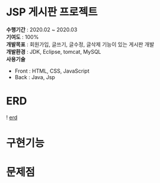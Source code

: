 # JSP 게시판 프로젝트
**수행기간** : 2020.02 ~ 2020.03   
**기여도** : 100%  
**개발목표** : 회원가입, 글쓰기, 글수정, 글삭제 기능이 있는 게시판 개발  
**개발환경** : JDK, Eclipse, tomcat, MySQL  
**사용기술**
- Front : HTML, CSS, JavaScript   
- Back : Java, Jsp   
 
# ERD
! [erd](/readmeImages/400x400.jpg)

# 구현기능

# 문제점
